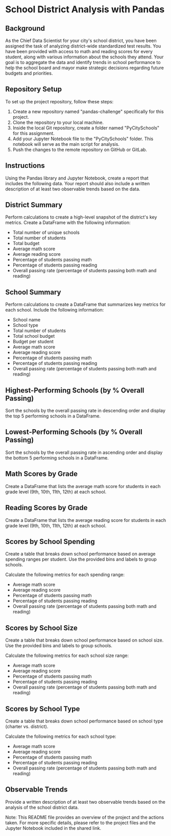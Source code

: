 # School District Analysis with Pandas

## Background
As the Chief Data Scientist for your city's school district, you have been assigned the task of analyzing district-wide standardized test results. You have been provided with access to math and reading scores for every student, along with various information about the schools they attend. Your goal is to aggregate the data and identify trends in school performance to help the school board and mayor make strategic decisions regarding future budgets and priorities.

## Repository Setup
To set up the project repository, follow these steps:

1. Create a new repository named "pandas-challenge" specifically for this project.
2. Clone the repository to your local machine.
3. Inside the local Git repository, create a folder named "PyCitySchools" for this assignment.
4. Add your Jupyter Notebook file to the "PyCitySchools" folder. This notebook will serve as the main script for analysis.
5. Push the changes to the remote repository on GitHub or GitLab.

## Instructions
Using the Pandas library and Jupyter Notebook, create a report that includes the following data. Your report should also include a written description of at least two observable trends based on the data.

## District Summary
Perform calculations to create a high-level snapshot of the district's key metrics. Create a DataFrame with the following information:

* Total number of unique schools
* Total number of students
* Total budget
* Average math score
* Average reading score
* Percentage of students passing math
* Percentage of students passing reading
* Overall passing rate (percentage of students passing both math and reading)

## School Summary
Perform calculations to create a DataFrame that summarizes key metrics for each school. Include the following information:

* School name
* School type
* Total number of students
* Total school budget
* Budget per student
* Average math score
* Average reading score
* Percentage of students passing math
* Percentage of students passing reading
* Overall passing rate (percentage of students passing both math and reading)

## Highest-Performing Schools (by % Overall Passing)
Sort the schools by the overall passing rate in descending order and display the top 5 performing schools in a DataFrame.

## Lowest-Performing Schools (by % Overall Passing)
Sort the schools by the overall passing rate in ascending order and display the bottom 5 performing schools in a DataFrame.

## Math Scores by Grade
Create a DataFrame that lists the average math score for students in each grade level (9th, 10th, 11th, 12th) at each school.

## Reading Scores by Grade
Create a DataFrame that lists the average reading score for students in each grade level (9th, 10th, 11th, 12th) at each school.

## Scores by School Spending
Create a table that breaks down school performance based on average spending ranges per student. Use the provided bins and labels to group schools.

Calculate the following metrics for each spending range:

* Average math score
* Average reading score
* Percentage of students passing math
* Percentage of students passing reading
* Overall passing rate (percentage of students passing both math and reading)

## Scores by School Size
Create a table that breaks down school performance based on school size. Use the provided bins and labels to group schools.

Calculate the following metrics for each school size range:

* Average math score
* Average reading score
* Percentage of students passing math
* Percentage of students passing reading
* Overall passing rate (percentage of students passing both math and reading)

## Scores by School Type
Create a table that breaks down school performance based on school type (charter vs. district).

Calculate the following metrics for each school type:

* Average math score
* Average reading score
* Percentage of students passing math
* Percentage of students passing reading
* Overall passing rate (percentage of students passing both math and reading)

## Observable Trends
Provide a written description of at least two observable trends based on the analysis of the school district data.

Note: This README file provides an overview of the project and the actions taken. For more specific details, please refer to the project files and the Jupyter Notebook included in the shared link.
